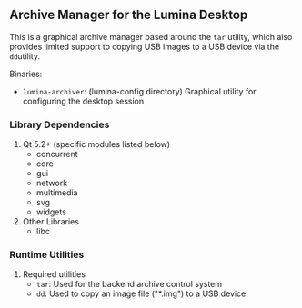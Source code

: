 ## Archive Manager for the Lumina Desktop

This is a graphical archive manager based around the `tar` utility, which also provides limited support to copying USB images to a USB device via the `dd`utility.

Binaries:
 * `lumina-archiver`: (lumina-config directory) Graphical utility for configuring the desktop session

### Library Dependencies

1. Qt 5.2+ (specific modules listed below)
   * concurrent
   * core
   * gui
   * network
   * multimedia
   * svg
   * widgets
2. Other Libraries
   * libc

### Runtime Utilities

1. Required utilities
   * `tar`: Used for the backend archive control system
   * `dd`: Used to copy an image file ("*.img") to a USB device
